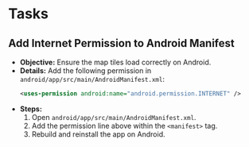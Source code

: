 # Tasks

## Add Internet Permission to Android Manifest

- **Objective:** Ensure the map tiles load correctly on Android.
- **Details:** Add the following permission in `android/app/src/main/AndroidManifest.xml`:
  ```xml
  <uses-permission android:name="android.permission.INTERNET" />
  ```
- **Steps:**
  1. Open `android/app/src/main/AndroidManifest.xml`.
  2. Add the permission line above within the `<manifest>` tag.
  3. Rebuild and reinstall the app on Android.
